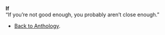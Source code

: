 **If**  
“If you’re not good enough,
you probably aren’t close enough.”  

- <a href="https://kushalsamant.github.io/anthology.html">Back to Anthology</a>.  